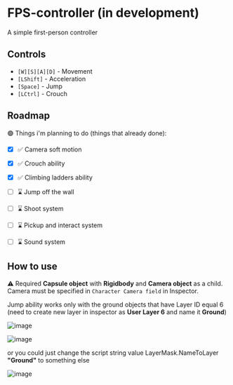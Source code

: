 # FPS-controller (in development)

A simple first-person controller

## Controls
-  `[W][S][A][D]` - Movement
-  `[LShift]` - Acceleration
-  `[Space]` - Jump
-  `[LCtrl]` - Crouch

## Roadmap
:green_circle: Things i'm planning to do (things that already done):
- [x] :white_check_mark: Camera soft motion
- [x] :white_check_mark: Crouch ability
- [x] :white_check_mark: Climbing ladders ability
- [ ] :hourglass: Jump off the wall
- [ ] :hourglass: Shoot system
- [ ] :hourglass: Pickup and interact system
- [ ] :hourglass: Sound system


## How to use
:warning: Required **Capsule object** with **Rigidbody** and **Camera object** as a child. Camera must be specified in `Character Camera field` in Inspector.

Jump ability works only with the ground objects that have Layer ID equal 6
(need to create new layer in inspector as **User Layer 6** and name it **Ground**)

![image](https://github.com/ViaKotov/1PP-controller/assets/89484940/0386f3cd-db99-452a-91dd-4249176831f4)

![image](https://github.com/ViaKotov/1PP-controller/assets/89484940/8fa4f767-835e-459f-952d-c0d208af7469)

or you could just change the script string value LayerMask.NameToLayer  **"Ground"** to something else

![image](https://github.com/ViaKotov/1PP-controller/assets/89484940/497b4aaa-f041-40ef-b509-478d6c14c68b)



